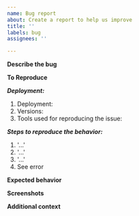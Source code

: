 ```yaml
---
name: Bug report
about: Create a report to help us improve
title: ''
labels: bug
assignees: ''

---
```


**Describe the bug**
<!--
A clear and concise description of what the bug is.
-->

**To Reproduce**
<!--
A clear and concise description of how to reproduce the bug.
-->

***Deployment:***
1. Deployment: <!--It is based on the default systemd deployment, the alternate docker-compose one, a custom version of it? -->
2. Versions: <!-- installed of each component used. -->
3. Tools used for reproducing the issue: <!-- For bugs related to the API consider using api-mate or specify the external application used -->

***Steps to reproduce the behavior:***
<!--
A clear and concise list of steps for reproducing the bug..
-->
1. '...'
2. '...'
3. '...'
4. See error

**Expected behavior**
<!--
A clear and concise description of what you expected to happen.
-->

**Screenshots**
<!--
If applicable, add screenshots to help explain your problem.
-->

**Additional context**
<!--
Add any other context about the problem here.
-->
